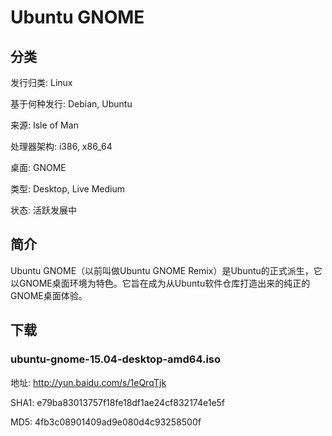 # Ubuntu GNOME

## 分类

发行归类: Linux

基于何种发行: Debian, Ubuntu

来源: Isle of Man

处理器架构: i386, x86_64

桌面: GNOME

类型: Desktop, Live Medium

状态: 活跃发展中

## 简介

Ubuntu GNOME（以前叫做Ubuntu GNOME Remix）是Ubuntu的正式派生，它以GNOME桌面环境为特色。它旨在成为从Ubuntu软件仓库打造出来的纯正的GNOME桌面体验。

## 下载

###  ubuntu-gnome-15.04-desktop-amd64.iso

地址: http://yun.baidu.com/s/1eQrqTjk

SHA1: e79ba83013757f18fe18df1ae24cf832174e1e5f

MD5: 4fb3c08901409ad9e080d4c93258500f